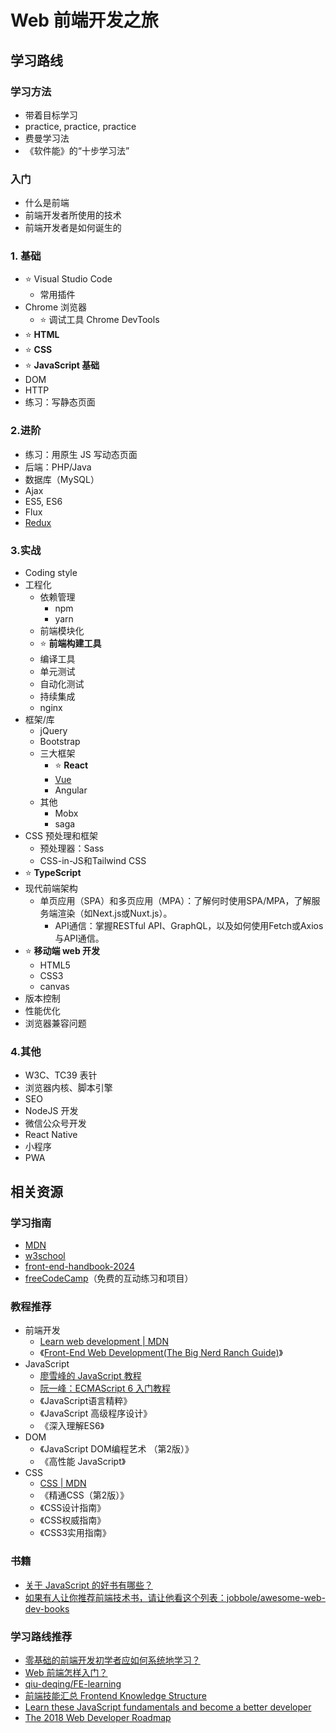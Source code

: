 # Web 前端开发之旅

## 学习路线

### 学习方法
- 带着目标学习
- practice, practice, practice
- 费曼学习法
- 《软件能》的“十步学习法”


### 入门
- 什么是前端
- 前端开发者所使用的技术
- 前端开发者是如何诞生的

### 1. 基础
- ⭐️ Visual Studio Code
  - 常用插件
- Chrome 浏览器
  - ⭐️ 调试工具 Chrome DevTools
- ⭐️ **HTML**
- ⭐️ **CSS**
- ⭐️ **JavaScript 基础**
- DOM
- HTTP
- 练习：写静态页面


### 2.进阶
- 练习：用原生 JS 写动态页面
- 后端：PHP/Java
- 数据库（MySQL）
- Ajax
- ES5, ES6
- Flux
- [Redux](https://github.com/ShannonChenCHN/AFrontEndWebDevTour/issues/59)

### 3.实战
- Coding style
- 工程化
  - 依赖管理
    - npm
    - yarn
  - 前端模块化
  - ⭐️ **前端构建工具**
  - 编译工具
  - 单元测试
  - 自动化测试
  - 持续集成
  - nginx
- 框架/库
  - jQuery
  - Bootstrap
  - 三大框架
    - ⭐️ **React**
    - [Vue](https://github.com/ShannonChenCHN/AFrontEndWebDevTour/tree/master/vuejs)
    - Angular
  - 其他
    - Mobx
    - saga
- CSS 预处理和框架
  - 预处理器：Sass
  - CSS-in-JS和Tailwind CSS
- ⭐️ **TypeScript**
- 现代前端架构
  - 单页应用（SPA）和多页应用（MPA）：了解何时使用SPA/MPA，了解服务端渲染（如Next.js或Nuxt.js）。
	- API通信：掌握RESTful API、GraphQL，以及如何使用Fetch或Axios与API通信。
- ⭐️ **移动端 web 开发**
  - HTML5
  - CSS3
  - canvas
- 版本控制
- 性能优化
- 浏览器兼容问题

### 4.其他
- W3C、TC39 表针
- 浏览器内核、脚本引擎
- SEO
- NodeJS 开发
- 微信公众号开发
- React Native
- 小程序
- PWA


## 相关资源

### 学习指南
- [MDN](https://developer.mozilla.org/zh-CN/)
- [w3school](http://www.w3school.com.cn)
- [front-end-handbook-2024](https://github.com/FrontendMasters/front-end-handbook-2024)
- [freeCodeCamp](https://www.freecodecamp.org/)（免费的互动练习和项目）

### 教程推荐
- 前端开发
  - [Learn web development | MDN](https://developer.mozilla.org/en-US/docs/Learn)
  - 《[Front-End Web Development(The Big Nerd Ranch Guide)](https://www.amazon.com/Front-End-Web-Development-Ranch-Guides/dp/0134433947)》
- JavaScript
  - [廖雪峰的 JavaScript 教程](http://www.liaoxuefeng.com/wiki/001434446689867b27157e896e74d51a89c25cc8b43bdb3000)
  - [阮一峰：ECMAScript 6 入门教程](http://es6.ruanyifeng.com/)
  - 《JavaScript语言精粹》
  - 《JavaScript 高级程序设计》
  - 《深入理解ES6》
- DOM
  - 《JavaScript DOM编程艺术 （第2版）》
  - 《高性能 JavaScript》
- CSS
  - [CSS | MDN ](https://developer.mozilla.org/en-US/docs/Web/CSS)
  - 《精通CSS（第2版）》
  - 《CSS设计指南》
  - 《CSS权威指南》
  - 《CSS3实用指南》
 
### 书籍
- [关于 JavaScript 的好书有哪些？](https://www.zhihu.com/question/19562698)
- [如果有人让你推荐前端技术书，请让他看这个列表：jobbole/awesome-web-dev-books](https://github.com/jobbole/awesome-web-dev-books)

### 学习路线推荐
- [零基础的前端开发初学者应如何系统地学习？](https://www.zhihu.com/question/19834302)
- [Web 前端怎样入门？](https://www.zhihu.com/question/32314049)
- [qiu-deqing/FE-learning](https://github.com/qiu-deqing/FE-learning#入门书)
- [前端技能汇总 Frontend Knowledge Structure](https://github.com/JacksonTian/fks)
- [Learn these JavaScript fundamentals and become a better developer](https://medium.freecodecamp.org/learn-these-javascript-fundamentals-and-become-a-better-developer-2a031a0dc9cf)
- [The 2018 Web Developer Roadmap](https://codeburst.io/the-2018-web-developer-roadmap-826b1b806e8d)
